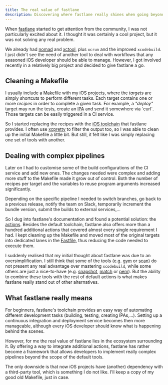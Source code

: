 ```yaml
---
title: The real value of fastlane
description: Discovering where fastlane really shines when going beyond the default tools for more complex deployment pipelines
---
```

When [fastlane](https://fastlane.tools) started to get attention from the community, I was not particularly excited about it. I thought it was certainly a cool project, but it was not solving any real problem.

<!--more-->

We already had [nomad](https://github.com/nomad) and [xctool](https://github.com/facebook/xctool), plus `xcrun` and the improved `xcodebuild`. I just didn't see the need of another tool to deal with workflows that any seasoned iOS developer should be able to manage. However, I got involved recently in a relatively big project and decided to give fastlane a go.


## Cleaning a Makefile
I usually include a [Makefile](https://www.gnu.org/software/make/manual/make.html#Introduction) with my iOS projects, where the *targets* are simply shortcuts to perform different tasks. Each target contains one or more *recipes* in order to complete a given task. For example, a *"deploy"* target may run the tests, create an [IPA](https://en.wikipedia.org/wiki/.ipa_(file_extension)) and send it somewhere via `curl`. Those targets can be easily triggered in a CI service.

So I started replacing the recipes with the [iOS toolchain](https://github.com/fastlane/fastlane/blob/7aeb29aea2eb437f8c6bd79f9c657528f160a3d0/README.md#fastlane-toolchain) that fastlane provides. I often use [xcpretty](https://github.com/supermarin/xcpretty) to filter the output too, so I was able to clean up the initial Makefile a little bit. But still, it felt like I was simply replacing one set of tools with another.


## Dealing with complex pipelines
Later on I had to customise some of the build configurations of the CI service and add new ones. The changes needed were complex and adding more stuff to the Makefile made it grow out of control. Both the number of recipes per target and the variables to reuse program arguments increased significantly.

Depending on the specific pipeline I needed to switch branches, go back to a previous release, notify the team on Slack, temporarily increment the bundle version, submit the builds to external services,…

So I dug into fastlane's documentation and found a potential solution: the [actions](https://github.com/fastlane/fastlane/blob/master/docs/Actions.md). Besides the default toolchain, fastlane also offers more than a hundred additional actions that covered almost every single requirement I had. I kept cleaning up the Makefile and moved most of the original targets into dedicated lanes in the [Fastfile](https://github.com/fastlane/fastlane/tree/master/docs), thus reducing the code needed to execute them.

I suddenly realised that my initial thought about fastlane was due to an oversimplification. I still think that some of the tools (e.g. [gym](https://github.com/fastlane/gym) or [scan](https://github.com/fastlane/scan)) do not present any real advantage over mastering `xcodebuild`, while some others are just a nice-to-have (e.g. [snapshot](https://github.com/fastlane/snapshot), [match](https://github.com/fastlane/match) or [pem](https://github.com/fastlane/pem)). But the ability to combine these tools with the rest of default actions is what makes fastlane really stand out of other alternatives.


## What fastlane really means
For beginners, fastlane's toolchain provides an easy way of automating different development tasks (building, testing, creating IPAs,…). Setting up a continuous integration and deployment service becomes then more manageable, although every iOS developer should know what is happening behind the scenes.

However, for me the real value of fastlane lies in the ecosystem surrounding it. By offering a way to integrate additional actions, fastlane has rather become a framework that allows developers to implement really complex pipelines beyond the scope of the default tools.

The only downside is that now iOS projects have (another) dependency with a third-party tool, which is something I do not like. I'll keep a copy of my good old Makefile, just in case.
